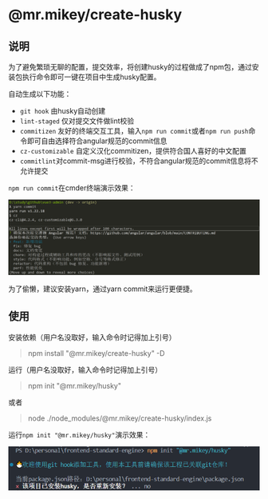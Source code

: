 # @mr.mikey/create-husky

## 说明

为了避免繁琐无聊的配置，提交效率，将创建husky的过程做成了npm包，通过安装包执行命令即可一键在项目中生成husky配置。

自动生成以下功能：

- `git hook` 由husky自动创建
- `lint-staged` 仅对提交文件做lint校验
- `commitizen` 友好的终端交互工具，输入`npm run commit`或者`npm run push`命令即可自由选择符合angular规范的commit信息
- `cz-customizable` 自定义汉化commitizen，提供符合国人喜好的中文配置
- `commitlint`对commit-msg进行校验，不符合angular规范的commit信息将不允许提交

`npm run commit`在cmder终端演示效果：

![](https://github.com/Mr-Super-X/assets-resouece/raw/main/images/1653480834.jpg)

为了偷懒，建议安装yarn，通过yarn commit来运行更便捷。

## 使用

安装依赖（用户名没取好，输入命令时记得加上引号）
> npm install "@mr.mikey/create-husky" -D

运行（用户名没取好，输入命令时记得加上引号）
> npm init "@mr.mikey/husky"

或者

> node ./node_modules/@mr.mikey/create-husky/index.js

运行`npm init "@mr.mikey/husky"`演示效果：

![](../../images/husky-demo.png)
